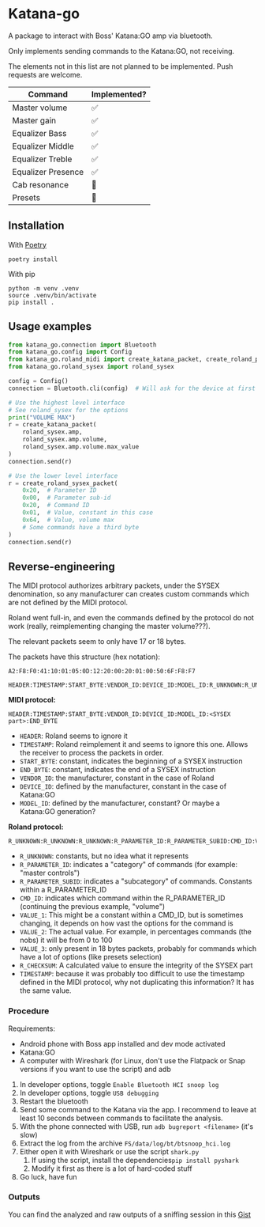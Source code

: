 # Katana-go

A package to interact with Boss' Katana:GO amp via bluetooth.

Only implements sending commands to the Katana:GO, not receiving.

The elements not in this list are not planned to be implemented.
Push requests are welcome.

Command | Implemented?
--- | ---
Master volume | :white_check_mark:
Master gain | :white_check_mark:
Equalizer Bass | :white_check_mark:
Equalizer Middle | :white_check_mark:
Equalizer Treble | :white_check_mark:
Equalizer Presence | :white_check_mark:
Cab resonance | :black_square_button:
Presets | :black_square_button:

## Installation

With [Poetry](https://python-poetry.org/docs/#installing-with-the-official-installer)

```shell
poetry install
```

With pip

```shell
python -m venv .venv
source .venv/bin/activate
pip install .
```

## Usage examples

```python
from katana_go.connection import Bluetooth
from katana_go.config import Config
from katana_go.roland_midi import create_katana_packet, create_roland_packet
from katana_go.roland_sysex import roland_sysex

config = Config()
connection = Bluetooth.cli(config)  # Will ask for the device at first run

# Use the highest level interface
# See roland_sysex for the options
print("VOLUME MAX")
r = create_katana_packet(
    roland_sysex.amp,
    roland_sysex.amp.volume,
    roland_sysex.amp.volume.max_value
)
connection.send(r)

# Use the lower level interface
r = create_roland_sysex_packet(
    0x20,  # Parameter ID
    0x00,  # Parameter sub-id
    0x20,  # Command ID
    0x01,  # Value, constant in this case
    0x64,  # Value, volume max
    # Some commands have a third byte
)
connection.send(r)
```

## Reverse-engineering

The MIDI protocol authorizes arbitrary packets, under the SYSEX denomination, so any manufacturer can creates custom commands which are not defined by the MIDI protocol.

Roland went full-in, and even the commands defined by the protocol do not work (really, reimplementing changing the master volume???).

The relevant packets seem to only have 17 or 18 bytes.

The packets have this structure (hex notation):
```
A2:F8:F0:41:10:01:05:0D:12:20:00:20:01:00:50:6F:F8:F7

HEADER:TIMESTAMP:START_BYTE:VENDOR_ID:DEVICE_ID:MODEL_ID:R_UNKNOWN:R_UNKNOWN:R_UNKNOWN:R_PARAMETER_ID:R_PARAMETER_SUBID:CMD_ID:VALUE_1:VALUE_2:VALUE_3:R_CHECKSUM:TIMESTAMP:END_BYTE
```

**MIDI protocol:**

```
HEADER:TIMESTAMP:START_BYTE:VENDOR_ID:DEVICE_ID:MODEL_ID:<SYSEX part>:END_BYTE
```

- `HEADER`: Roland seems to ignore it
- `TIMESTAMP`: Roland reimplement it and seems to ignore this one. Allows the receiver to process the packets in order.
- `START_BYTE`: constant, indicates the beginning of a SYSEX instruction
- `END_BYTE`: constant, indicates the end of a SYSEX instruction
- `VENDOR_ID`: the manufacturer, constant in the case of Roland
- `DEVICE_ID`: defined by the manufacturer, constant in the case of Katana:GO
- `MODEL_ID`: defined by the manufacturer, constant? Or maybe a Katana:GO generation?

**Roland protocol:**

```
R_UNKNOWN:R_UNKNOWN:R_UNKNOWN:R_PARAMETER_ID:R_PARAMETER_SUBID:CMD_ID:VALUE_1:VALUE_2:VALUE_3:R_CHECKSUM:TIMESTAMP
```

- `R_UNKNOWN`: constants, but no idea what it represents
- `R_PARAMETER_ID`: indicates a "category" of commands (for example: "master controls")
- `R_PARAMETER_SUBID`: indicates a "subcategory" of commands. Constants within a R_PARAMETER_ID
- `CMD_ID`: indicates which command within the R_PARAMETER_ID (continuing the previous example, "volume")
- `VALUE_1`: This might be a constant within a CMD_ID, but is sometimes changing, it depends on how vast the options for the command is
- `VALUE_2`: The actual value. For example, in percentages commands (the nobs) it will be from 0 to 100
- `VALUE_3`: only present in 18 bytes packets, probably for commands which have a lot of options (like presets selection)
- `R_CHECKSUM`: A calculated value to ensure the integrity of the SYSEX part
- `TIMESTAMP`: because it was probably too difficult to use the timestamp defined in the MIDI protocol, why not duplicating this information? It has the same value.

### Procedure

Requirements:
- Android phone with Boss app installed and dev mode activated
- Katana:GO
- A computer with Wireshark (for Linux, don't use the Flatpack or Snap versions if you want to use the script) and adb


1. In developer options, toggle `Enable Bluetooth HCI snoop log`
2. In developer options, toggle `USB debugging`
3. Restart the bluetooth
4. Send some command to the Katana via the app. I recommend to leave at least 10 seconds between commands to facilitate the analysis.
5. With the phone connected with USB, run `adb bugreport <filename>` (it's slow)
6. Extract the log from the archive `FS/data/log/bt/btsnoop_hci.log`
7. Either open it with Wireshark or use the script `shark.py` 
   1. If using the script, install the dependencies`pip install pyshark`
   2. Modify it first as there is a lot of hard-coded stuff
8. Go luck, have fun

### Outputs

You can find the analyzed and raw outputs of a sniffing session in this [Gist](https://gist.github.com/Pyrrhu5/f0ef189cd1d51a3dcc85c578a3849884)
